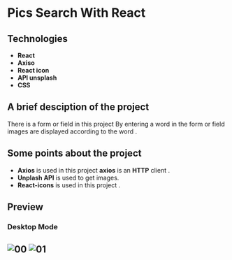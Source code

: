 # Pics Search With React

## Technologies
- **React**
- **Axiso**
- **React icon**
- **API unsplash**
- **CSS**

## A brief desciption of the project

There is a form or field in this project
By entering a word in the form or field
images are displayed according to the word .

## Some points about the project

- **Axios** is used in this project **axios** is an **HTTP** client .
- **Unplash API** is used to get images.
- **React-icons** is used in this project .

## Preview
### Desktop Mode

![00](https://user-images.githubusercontent.com/100797809/186780895-2ed55698-59dc-4a0a-b95c-5b1c4bb8cd2c.png)
![01](https://user-images.githubusercontent.com/100797809/186780889-d40f7dd4-d970-4809-a673-e396390e3f2c.png)
----
